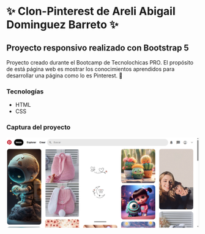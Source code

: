 # ✨ Clon-Pinterest de Areli Abigail Dominguez Barreto ✨
## Proyecto responsivo realizado con Bootstrap 5

Proyecto creado durante el Bootcamp de Tecnolochicas PRO.
El propósito de está página web es mostrar los conocimientos aprendidos para desarrollar una página como lo es Pinterest. 💫


### Tecnologías

* HTML
* CSS


### Captura del proyecto
![Captura del proyecto](/imagenes/Captura%20de%20pantalla_pinterest.png)